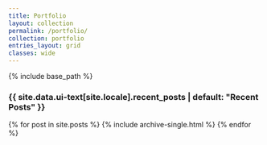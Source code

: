 ```yaml
---
title: Portfolio
layout: collection
permalink: /portfolio/
collection: portfolio
entries_layout: grid
classes: wide
---
```


{% include base_path %}

<h3 class="archive__subtitle">{{ site.data.ui-text[site.locale].recent_posts | default: "Recent Posts" }}</h3>

{% for post in site.posts %}
  {% include archive-single.html %}
{% endfor %}

